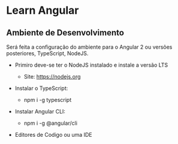 # Learn Angular

## Ambiente de Desenvolvimento
Será feita a configuração do ambiente para o Angular 2 ou versões posteriores, TypeScript, NodeJS.

- Primiro deve-se ter o NodeJS instalado e instale a versão LTS
	- Site: https://nodejs.org

- Instalar o TypeScript: 
	- npm i -g typescript

- Instalar Angular CLI:
	- npm i -g @angular/cli 

- Editores de Codigo ou uma IDE
